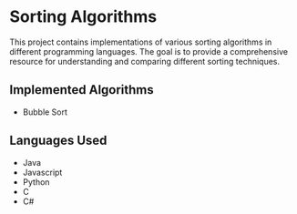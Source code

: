 # Sorting Algorithms

This project contains implementations of various sorting algorithms in different programming languages. The goal is to provide a comprehensive resource for understanding and comparing different sorting techniques.

## Implemented Algorithms

- Bubble Sort

## Languages Used

- Java
- Javascript
- Python
- C
- C#